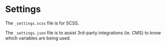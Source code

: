 # Settings

The `_settings.scss` file is for SCSS.

The `_settings.json` file is to assist 3rd-party integrations (ie. CMS) to know which variables are being used.